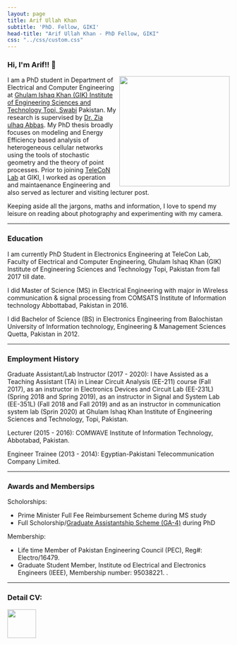 ```yaml
---
layout: page
title: Arif Ullah Khan
subtitle: 'PhD. Fellow, GIKI'
head-title: "Arif Ullah Khan - PhD Fellow, GIKI"
css: "../css/custom.css"
---
```


### Hi, I'm Arif!! 👋

<img align="right" src="../img/Coffee.png" height="250px">

I am a PhD student in Department of Electrical and Computer Engineering at [Ghulam Ishaq Khan (GIK) Institute of Engineering Sciences and Technology Topi, Swabi](https://www.giki.edu.pk/) Pakistan. My research is supervised by  [Dr. Zia ulhaq Abbas](https://www.giki.edu.pk/Faculty/Dr-Zia-ul-Haq-Abbas). My PhD thesis broadly focuses on modeling and Energy Efficiency based analysis of heterogeneous cellular networks using the tools of stochastic geometry and the theory of point processes. Prior to joining [TeleCoN Lab](https://www.giki.edu.pk/telecon) at GIKI, I worked as operation and maintaenance Engineering and also served as lecturer and visiting lecturer post.


Keeping aside all the jargons, maths and information, I love to spend my leisure on reading about photography and experimenting with my camera.
 
 ----

### Education
<p class="about-text">
<span class="fa fa-graduation-cap about-icon"></span>
I am currently PhD Student in Electronics Engineering at TeleCon Lab, Faculty of Electrical and Computer Engineering, Ghulam Ishaq Khan (GIK) Institute of Engineering Sciences and Technology Topi, Pakistan from fall 2017 till date.</p> 
 
 
<p class="about-text">
<span class="fa fa-graduation-cap about-icon"></span>
 I did Master of Science (MS) in Electrical Engineering with major in Wireless communication & signal processing from COMSATS Institute of Information technology Abbottabad, Pakistan in 2016.</p>

 
<p class="about-text">
<span class="fa fa-graduation-cap about-icon"></span> 
I did Bachelor of Science (BS) in Electronics Engineering from Balochistan University of Information technology, Engineering & Management Sciences Quetta, Pakistan in 2012.</p>
      
----

### Employment History

<p class="about-text">
<span class="fa fa-briefcase about-icon"></span>
Graduate Assistant/Lab Instructor (2017 - 2020): I have Assisted as a Teaching Assistant (TA) in Linear Circuit Analysis (EE-211) course (Fall
2017), as an instructor in Electronics Devices and Circuit Lab (EE-231L) (Spring 2018 and Spring 2019), as an instructor in Signal and System Lab (EE-351L) (Fall 2018 and Fall 2019) and as an instructor in communication system lab (Sprin 2020) at Ghulam Ishaq Khan Institute of Engineering Sciences and Technology, Topi, Pakistan.</p>
<p class="about-text">
<span class="fa fa-briefcase about-icon"></span>
Lecturer (2015 - 2016): COMWAVE Institute of Information Technology, Abbotabad, Pakistan.</p>
<p class="about-text">
<span class="fa fa-briefcase about-icon"></span>
Engineer Trainee (2013 - 2014): Egyptian-Pakistani Telecommunication Company Limited.</p>

----

### Awards and Membersips

Scholorships:
- Prime Minister Full Fee Reimbursement Scheme during MS study
- Full Scholorship/[Graduate Assistantship Scheme (GA-4)](https://www.giki.edu.pk/Admissions/Graduate/AidAndScholarships) during PhD 

Membership:
- Life time Member of Pakistan Engineering Council (PEC), Reg#: Electro/16479.
- Graduate Student Member, Institute od Electrical and Electronics Engineers (IEEE), Membership number: 95038221.
.

----
### Detail CV:
[<img src="../img/cvicon.jpg" height="65px">](https://arifullahkhan.github.io/books/arifcv.pdf)



